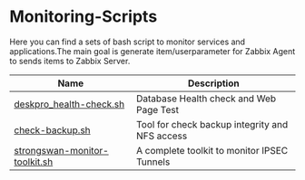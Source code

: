 # Monitoring-Scripts
Here you can find a sets of bash script to monitor services and applications.The main goal is generate item/userparameter for Zabbix Agent to sends items to Zabbix Server.


| Name           | Description            |
| -------------- | ---------------------- |
| [deskpro_health-check.sh](https://github.com/danitfk/Monitoring-Scripts/blob/master/Deskpro/) | Database Health check and Web Page Test |
| [check-backup.sh](https://github.com/danitfk/Monitoring-Scripts/blob/master/backup/) | Tool for check backup integrity and NFS access |
| [strongswan-monitor-toolkit.sh](https://github.com/danitfk/Strongswan-IPSec-Tunnel-Monitoring-Toolkit) | A complete toolkit to monitor IPSEC Tunnels |

